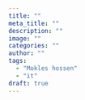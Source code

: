 ```yaml
---
title: ""
meta_title: ""
description: ""
image: ""
categories: ""
author: ""
tags: 
  - "Mokles hossen"
  - "it"
draft: true
---
```

